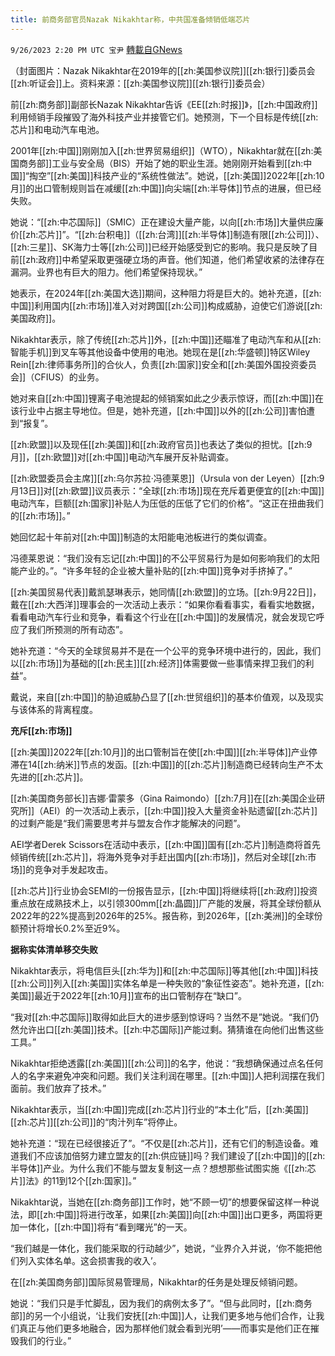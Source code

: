 ```yaml
---
title: 前商务部官员Nazak Nikakhtar称，中共国准备倾销低端芯片
---
```

`9/26/2023 2:20 PM UTC 宝尹` [轉載自GNews](https://gnews.org/articles/1743188)

（封面图片：Nazak Nikakhtar在2019年的[[zh:美国参议院]][[zh:银行]]委员会[[zh:听证会]]上。资料来源：[[zh:美国参议院]][[zh:银行]]委员会）

前[[zh:商务部]]副部长Nazak Nikakhtar告诉《EE[[zh:时报]]》，[[zh:中国政府]]利用倾销手段摧毁了海外科技产业并接管它们。她预测，下一个目标是传统[[zh:芯片]]和电动汽车电池。

2001年[[zh:中国]]刚刚加入[[zh:世界贸易组织]]（WTO），Nikakhtar就在[[zh:美国商务部]]工业与安全局（BIS）开始了她的职业生涯。她刚刚开始看到[[zh:中国]]“掏空”[[zh:美国]]科技产业的“系统性做法”。她说，[[zh:美国]]2022年[[zh:10月]]的出口管制规则旨在减缓[[zh:中国]]向尖端[[zh:半导体]]节点的进展，但已经失败。

她说：“[[zh:中芯国际]]（SMIC）正在建设大量产能，以向[[zh:市场]]大量供应廉价[[zh:芯片]]”。“[[zh:台积电]]（[[zh:台湾]][[zh:半导体]]制造有限[[zh:公司]]）、[[zh:三星]]、SK海力士等[[zh:公司]]已经开始感受到它的影响。我只是反映了目前[[zh:政府]]中希望采取更强硬立场的声音。他们知道，他们希望收紧的法律存在漏洞。业界也有巨大的阻力。他们希望保持现状。”

她表示，在2024年[[zh:美国大选]]期间，这种阻力将是巨大的。她补充道，[[zh:中国]]利用国内[[zh:市场]]准入对对跨国[[zh:公司]]构成威胁，迫使它们游说[[zh:美国政府]]。

Nikakhtar表示，除了传统[[zh:芯片]]外，[[zh:中国]]还瞄准了电动汽车和从[[zh:智能手机]]到叉车等其他设备中使用的电池。她现在是[[zh:华盛顿]]特区Wiley Rein[[zh:律师事务所]]的合伙人，负责[[zh:国家]]安全和[[zh:美国外国投资委员会]]（CFIUS）的业务。

她对来自[[zh:中国]]锂离子电池提起的倾销案如此之少表示惊讶，而[[zh:中国]]在该行业中占据主导地位。但是，她补充道，[[zh:中国]]以外的[[zh:公司]]害怕遭到“报复”。

[[zh:欧盟]]以及现任[[zh:美国]]和[[zh:政府官员]]也表达了类似的担忧。[[zh:9月]]，[[zh:欧盟]]对[[zh:中国]]电动汽车展开反补贴调查。

[[zh:欧盟委员会主席]][[zh:乌尔苏拉·冯德莱恩]]（Ursula von der Leyen）[[zh:9月13日]]对[[zh:欧盟]]议员表示：“全球[[zh:市场]]现在充斥着更便宜的[[zh:中国]]电动汽车，巨额[[zh:国家]]补贴人为压低的压低了它们的价格”。“这正在扭曲我们的[[zh:市场]]。”

她回忆起十年前对[[zh:中国]]制造的太阳能电池板进行的类似调查。

冯德莱恩说：“我们没有忘记[[zh:中国]]的不公平贸易行为是如何影响我们的太阳能产业的。”。“许多年轻的企业被大量补贴的[[zh:中国]]竞争对手挤掉了。”

[[zh:美国贸易代表]]戴凯瑟琳表示，她同情[[zh:欧盟]]的立场。[[zh:9月22日]]，戴在[[zh:大西洋]]理事会的一次活动上表示：“如果你看看事实，看看实地数据，看看电动汽车行业和竞争，看看这个行业在[[zh:中国]]的发展情况，就会发现它呼应了我们所预测的所有动态”。

她补充道：“今天的全球贸易并不是在一个公平的竞争环境中进行的，因此，我们以[[zh:市场]]为基础的[[zh:民主]][[zh:经济]]体需要做一些事情来捍卫我们的利益”。

戴说，来自[[zh:中国]]的胁迫威胁凸显了[[zh:世贸组织]]的基本价值观，以及现实与该体系的背离程度。

**充斥[[zh:市场]]**

[[zh:美国]]2022年[[zh:10月]]的出口管制旨在使[[zh:中国]][[zh:半导体]]产业停滞在14[[zh:纳米]]节点的发函。[[zh:中国]]的[[zh:芯片]]制造商已经转向生产不太先进的[[zh:芯片]]。

[[zh:美国商务部长]]吉娜·雷蒙多（Gina Raimondo）[[zh:7月]]在[[zh:美国企业研究所]]（AEI）的一次活动上表示，[[zh:中国]]投入大量资金补贴遗留[[zh:芯片]]的过剩产能是“我们需要思考并与盟友合作才能解决的问题”。

AEI学者Derek Scissors在活动中表示，[[zh:中国]]国有[[zh:芯片]]制造商将首先倾销传统[[zh:芯片]]，将海外竞争对手赶出国内[[zh:市场]]，然后对全球[[zh:市场]]的竞争对手发起攻击。

[[zh:芯片]]行业协会SEMI的一份报告显示，[[zh:中国]]将继续将[[zh:政府]]投资重点放在成熟技术上，以引领300mm[[zh:晶圆]]厂产能的发展，将其全球份额从2022年的22%提高到2026年的25%。报告称，到2026年，[[zh:美洲]]的全球份额预计将增长0.2%至近9%。

**据称实体清单移交失败**

Nikakhtar表示，将电信巨头[[zh:华为]]和[[zh:中芯国际]]等其他[[zh:中国]]科技[[zh:公司]]列入[[zh:美国]]实体名单是一种失败的“象征性姿态”。她补充道，[[zh:美国]]最近于2022年[[zh:10月]]宣布的出口管制存在“缺口”。

“我对[[zh:中芯国际]]取得如此巨大的进步感到惊讶吗？当然不是”她说。“我们仍然允许出口[[zh:美国]]技术。[[zh:中芯国际]]产能过剩。猜猜谁在向他们出售这些工具。”

Nikakhtar拒绝透露[[zh:美国]][[zh:公司]]的名字，他说：“我想确保通过点名任何人的名字来避免冲突和问题。我们关注利润在哪里。[[zh:中国]]人把利润摆在我们面前。我们放弃了技术。”

Nikakhtar表示，当[[zh:中国]]完成[[zh:芯片]]行业的“本土化”后，[[zh:美国]][[zh:芯片]][[zh:公司]]的“肉汁列车”将停止。

她补充道：“现在已经很接近了”。“不仅是[[zh:芯片]]，还有它们的制造设备。难道我们不应该加倍努力建立盟友的[[zh:供应链]]吗？我们建设了[[zh:中国]]的[[zh:半导体]]产业。为什么我们不能与盟友复制这一点？想想那些试图实施《[[zh:芯片]]法》的11到12个[[zh:国家]]。”

Nikakhtar说，当她在[[zh:商务部]]工作时，她“不顾一切”的想要保留这样一种说法，即[[zh:中国]]将进行改革，如果[[zh:美国]]向[[zh:中国]]出口更多，两国将更加一体化，[[zh:中国]]将有“看到曙光”的一天。

“我们越是一体化，我们能采取的行动越少”，她说，“业界介入并说，‘你不能把他们列入实体名单。这会损害我的收入’。 

在[[zh:美国商务部]]国际贸易管理局，Nikakhtar的任务是处理反倾销问题。

她说：“我们只是手忙脚乱，因为我们的病例太多了”。“但与此同时，[[zh:商务部]]的另一个小组说，‘让我们安抚[[zh:中国]]人，让我们更多地与他们合作，让我们真正与他们更多地融合，因为那样他们就会看到光明’——而事实是他们正在摧毁我们的行业。”
